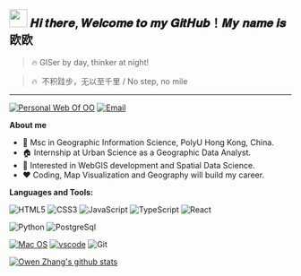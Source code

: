 <h2 ><img src="https://cdn.jsdelivr.net/gh/dmego/images/img/Hi.gif" height="32" /> 𝑯𝒊 𝒕𝒉𝒆𝒓𝒆, 𝑾𝒆𝒍𝒄𝒐𝒎𝒆 𝒕𝒐 𝒎𝒚 𝑮𝒊𝒕𝑯𝒖𝒃！𝑴𝒚 𝒏𝒂𝒎𝒆 𝒊𝒔 欧欧</h2>

> 🔥 GISer by day, thinker at night!

> 🔥  不积跬步，无以至千里 / No step, no mile

---

<p>
  <a href="https://ouwen-z-site.netlify.app"><img src="https://img.shields.io/badge/GIS-欧欧主页-blue" alt="Personal Web Of OO"></a>
  <a href="1000444691@smail.shnu.edu.cn"><img  src="https://img.shields.io/badge/Email-1000444691@smail.shnu.edu.cn-brightgreen" alt="Email"></a>
</p>

**About me**

- 🏫 Msc in Geographic Information Science, PolyU Hong Kong, China.
- 🏠 Internship at Urban Science as a Geographic Data Analyst.
- 💼 Interested in WebGIS development and Spatial Data Science.
- ❤️ Coding, Map Visualization and Geography will build my career.

**Languages and Tools:**

![HTML5](https://img.shields.io/badge/-HTML5-%23E44D27?style=flat-square&logo=html5&logoColor=ffffff)
![CSS3](https://img.shields.io/badge/-CSS3-%231572B6?style=flat-square&logo=css3)
![JavaScript](https://img.shields.io/badge/-JavaScript-%23F7DF1C?style=flat-square&logo=javascript&logoColor=000000&labelColor=%23F7DF1C&color=%23FFCE5A)
![TypeScript](https://img.shields.io/badge/-TypeScript-007ACC?style=flat-square&logo=typescript&logoColor=white)
![React](https://img.shields.io/badge/-React-%23282C34?style=flat-square&logo=react)

![Python](https://img.shields.io/badge/-Python-green?style=flat-square&logo=python)
![PostgreSql](https://img.shields.io/badge/-PostgreSql-%23fdc167?style=flat-square&logo=postgresql&logoColor=000000)

[![Mac OS](https://img.shields.io/badge/MacOS-Ventura-4e9eee?style=flat-square&logo=macos&logoColor=ffffff)](https://www.microsoft.com/windows/windows-10)
[![vscode](https://img.shields.io/badge/IDE-VSCode-blue?style=flat-square&logo=visual-studio-code&logoColor=ffffff)](https://code.visualstudio.com/)
![Git](https://img.shields.io/badge/-Git-%23F05032?style=flat-square&logo=git&logoColor=%23ffffff)

<a href="https://github.com/Ashes814"><img src="https://github-readme-stats.vercel.app/api?username=Ashes814&show_icons=true&theme=radical"  alt="Owen Zhang's github stats" data-canonical-src="https://github-readme-stats.vercel.app/api?username=Ashes814&show_icons=true&theme=radical" style="max-width:100%;">
</a>
